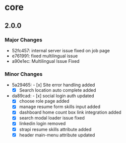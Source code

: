# core

## 2.0.0

### Major Changes

- 52fc457: internal server issue fixed on job page
- e761991: fixed multilingual issue
- a90e1ec: Multilingual Issue Fixed

### Minor Changes

- 5a29465: - [x] Site error handling added
   - [x] Search location auto complete added
- da89cad: - [x] social login auth updated
   - [x] choose role page added
   - [x] manage resume form skills input added
   - [x] dashboard home count box link integration added
   - [x] search modal loader issue fixed
   - [x] linkedin login removed
   - [x] strapi resume skills attribute added
   - [x] header main-menu attribute updated
